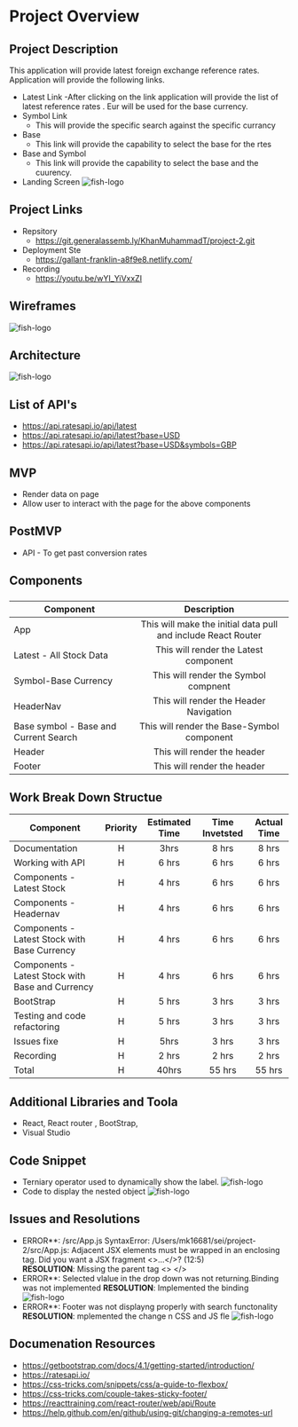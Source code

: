 # Project Overview


## Project Description

This application will provide latest foreign exchange reference rates. Application will provide the following links.
- Latest Link
	-After clicking on the link application will provide the list of latest reference rates . Eur will be used for the base currency.
- Symbol Link 
   - This will provide the specific search against the specific currancy 
- Base 
   - This link will provide the capability to select the base for the rtes
- Base and Symbol
   - This link will provide the capability to select the base and the cuurency. 
- Landing Screen
![fish-logo](./HeaderNav.jpg)
## Project Links
  - Repsitory
    - https://git.generalassemb.ly/KhanMuhammadT/project-2.git
  - Deployment Ste
    - https://gallant-franklin-a8f9e8.netlify.com/
  - Recording  
    - https://youtu.be/wYI_YiVxxZI
## Wireframes
![fish-logo](./wireframes.jpg)
## Architecture
![fish-logo](./Arch.jpg)
## List of API's
  - https://api.ratesapi.io/api/latest
  - https://api.ratesapi.io/api/latest?base=USD
  - https://api.ratesapi.io/api/latest?base=USD&symbols=GBP
##  MVP
  - Render data on page 
  - Allow user to interact with the page for the above components
## PostMVP 
  - API - To get past conversion rates
## Components
#####  
| Component | Description | 
| --- | :---: |  
| App | This will make the initial data pull and include React Router| 
| Latest - All Stock Data | This will render the Latest  component |
| Symbol-Base Currency | This will render the Symbol compnent |
| HeaderNav | This will render the Header Navigation|
| Base symbol - Base and Current Search| This will render the Base-Symbol component|
| Header | This will render the header  | 
| Footer | This will render the header | 

##  Work Break Down Structue
| Component | Priority | Estimated Time | Time Invetsted | Actual Time |
| --- | :---: |  :---: | :---: | :---: |
| Documentation  | H | 3hrs| 8 hrs | 8 hrs  |
| Working with API | H | 6 hrs| 6 hrs |  6 hrs |
| Components - Latest Stock | H | 4 hrs| 6 hrs |  6 hrs |
| Components - Headernav | H | 4 hrs| 6 hrs |  6 hrs |
| Components - Latest Stock with Base Currency | H | 4 hrs| 6 hrs |  6 hrs |
| Components - Latest Stock with Base and Currency | H | 4 hrs| 6 hrs |  6 hrs |
| BootStrap| H | 5 hrs| 3 hrs| 3 hrs |
| Testing and code refactoring  | H| 5 hrs  | 3 hrs |3 hrs |
| Issues fixe   | H | 5hrs| 3 hrs | 3 hrs | 
| Recording    | H | 2 hrs| 2 hrs | 2 hrs | 
| Total | H | 40hrs| 55 hrs | 55 hrs  |

## Additional Libraries and Toola
  - React, React router , BootStrap,  
  - Visual Studio
## Code Snippet
   - Terniary operator used to dynamically show the label.
![fish-logo](./code.jpg)
   - Code to display the nested object
 ![fish-logo](./code2.png)
##  Issues and Resolutions
   - ERROR**: /src/App.js
SyntaxError: /Users/mk16681/sei/project-2/src/App.js: Adjacent JSX elements must be wrapped in an enclosing tag. Did you want a JSX fragment <>...</>? (12:5)                              
**RESOLUTION**: Missing the parent tag <> </>
   - ERROR**: Selected vlalue in the drop down was not returning.Binding was not implemented
**RESOLUTION**: Implemented the binding
 ![fish-logo](./Bind.jpg)
   - ERROR**: Footer was not displayng properly with search functonality
**RESOLUTION**: mplemented the change n CSS and JS fle
![fish-logo](./Footerissue.jpg)
##  Documenation Resources
  - https://getbootstrap.com/docs/4.1/getting-started/introduction/
  - https://ratesapi.io/
  - https://css-tricks.com/snippets/css/a-guide-to-flexbox/
  - https://css-tricks.com/couple-takes-sticky-footer/
  - https://reacttraining.com/react-router/web/api/Route
  - https://help.github.com/en/github/using-git/changing-a-remotes-url

